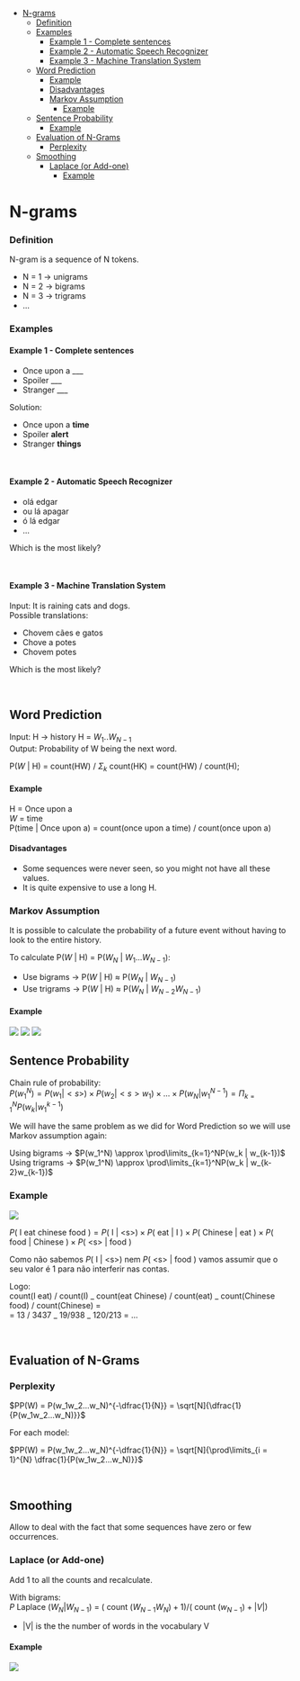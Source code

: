 

<!-- toc -->

- [N-grams](#n-grams)
    + [Definition](#definition)
    + [Examples](#examples)
      - [Example 1 - Complete sentences](#example-1---complete-sentences)
      - [Example 2 - Automatic Speech Recognizer](#example-2---automatic-speech-recognizer)
      - [Example 3 - Machine Translation System](#example-3---machine-translation-system)
  * [Word Prediction](#word-prediction)
      - [Example](#example)
      - [Disadvantages](#disadvantages)
    + [Markov Assumption](#markov-assumption)
      - [Example](#example-1)
  * [Sentence Probability](#sentence-probability)
    + [Example](#example-2)
  * [Evaluation of N-Grams](#evaluation-of-n-grams)
    + [Perplexity](#perplexity)
  * [Smoothing](#smoothing)
    + [Laplace (or Add-one)](#laplace-or-add-one)
      - [Example](#example-3)

<!-- tocstop -->

# N-grams

### Definition

N-gram is a sequence of N tokens.

- N = 1 -> unigrams
- N = 2 -> bigrams
- N = 3 -> trigrams
- ...

### Examples

#### Example 1 - Complete sentences

- Once upon a \_\_\_
- Spoiler \_\_\_
- Stranger \_\_\_

Solution:

- Once upon a **time**
- Spoiler **alert**
- Stranger **things**

<br>

#### Example 2 - Automatic Speech Recognizer

- olá edgar
- ou lá apagar
- ó lá edgar
- ...

Which is the most likely?

<br>

#### Example 3 - Machine Translation System

Input: It is raining cats and dogs.<br>
Possible translations:

- Chovem cães e gatos
- Chove a potes
- Chovem potes

Which is the most likely?

<br>

## Word Prediction

Input: H -> history H = $W_1..W_{N-1}$<br>
Output: Probability of W being the next word.

P($W$ | H) = count(HW) / $\Sigma_k$ count(HK) = count(HW) / count(H);

#### Example

H = Once upon a<br>
$W$ = time<br>
P(time | Once upon a) = count(once upon a time) / count(once upon a)

#### Disadvantages

- Some sequences were never seen, so you might not have all these values.
- It is quite expensive to use a long H.

### Markov Assumption

It is possible to calculate the probability of a future event without having to look to the entire history.

To calculate P($W$ | H) = P($W_N$ | $W_1...W_{N-1}$):

- Use bigrams -> P($W$ | H) $\approx$ P($W_N$ | $W_{N-1}$)
- Use trigrams -> P($W$ | H) $\approx$ P($W_N$ | $W_{N-2}W_{N-1}$)

#### Example

<img src="Imagens/Aula4 Markov example.png">
<img src="Imagens/Aula4 Markov example bigrams.png">
<img src="Imagens/Aula4 Markov example trigrams.png">

<br>

## Sentence Probability

Chain rule of probability:<br>
$P(w_1^N) = P(w_1 | <s>) \times P(w_2 | <s> w_1) \times ... \times P(w_N | w_1^{N-1}) = \Pi_{k=1}^NP(w_k | w_1^{k-1})$

We will have the same problem as we did for Word Prediction so we will use Markov assumption again:

Using bigrams -> $P(w_1^N) \approx \prod\limits_{k=1}^NP(w_k | w_{k-1})$<br>
Using trigrams -> $P(w_1^N) \approx \prod\limits_{k=1}^NP(w_k | w_{k-2}w_{k-1})$

### Example

<img src="Imagens/Aula4 Markov example sentence.png">

$P($ I eat chinese food $) = P($ I $|$ \<s>$) \times P($ eat $|$ I $) \times P($ Chinese $|$ eat $) \times P($ food $|$ Chinese $) \times P($ \<s> $|$ food $)$

Como não sabemos $P($ I $|$ \<s>$)$ nem $P($ \<s> $|$ food $)$ vamos assumir que o seu valor é 1 para não interferir nas contas.

Logo:<br>
count(I eat) / count(I) _ count(eat Chinese) / count(eat) _ count(Chinese food) / count(Chinese) = <br>
= 13 / 3437 _ 19/938 _ 120/213 = ...

<br>

## Evaluation of N-Grams

### Perplexity

$PP(W) = P(w_1w_2...w_N)^{-\dfrac{1}{N}} = \sqrt[N]{\dfrac{1}{P(w_1w_2...w_N)}}$

For each model:

$PP(W) = P(w_1w_2...w_N)^{-\dfrac{1}{N}} = \sqrt[N]{\prod\limits_{i = 1}^{N} \dfrac{1}{P(w_1w_2...w_N)}}$

<br>

## Smoothing

Allow to deal with the fact that some sequences have zero or few occurrences.

### Laplace (or Add-one)

Add 1 to all the counts and recalculate.

With bigrams:<br>
$P$ Laplace $(W_N | W_{N-1})$ = $($ count $(W_{N-1}W_N) + 1) / ($ count $(w_{N-1}) + |V|)$

- |V| is the the number of words in the vocabulary V

#### Example

<img src="Imagens/Aula4 Smoothing Laplace example.png">
